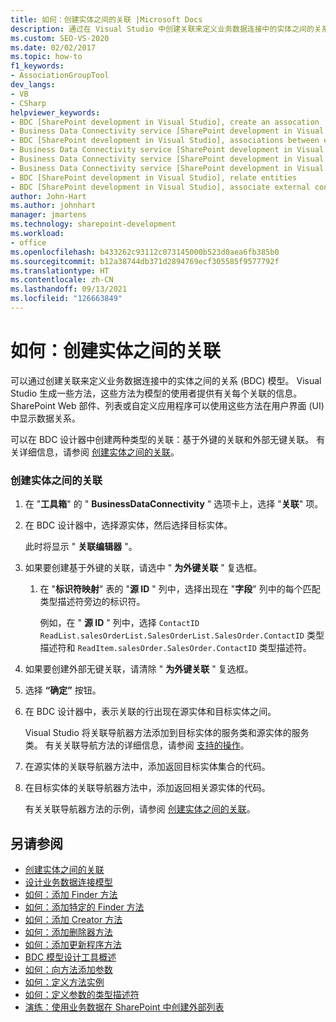 ```yaml
---
title: 如何：创建实体之间的关联 |Microsoft Docs
description: 通过在 Visual Studio 中创建关联来定义业务数据连接中的实体之间的关系 (BDC) 模型。
ms.custom: SEO-VS-2020
ms.date: 02/02/2017
ms.topic: how-to
f1_keywords:
- AssociationGroupTool
dev_langs:
- VB
- CSharp
helpviewer_keywords:
- BDC [SharePoint development in Visual Studio], create an assocation
- Business Data Connectivity service [SharePoint development in Visual Studio], associations between entities
- BDC [SharePoint development in Visual Studio], associations between entities
- Business Data Connectivity service [SharePoint development in Visual Studio], create an assocation
- Business Data Connectivity service [SharePoint development in Visual Studio], associate external content types
- Business Data Connectivity service [SharePoint development in Visual Studio], relate entities
- BDC [SharePoint development in Visual Studio], relate entities
- BDC [SharePoint development in Visual Studio], associate external content types
author: John-Hart
ms.author: johnhart
manager: jmartens
ms.technology: sharepoint-development
ms.workload:
- office
ms.openlocfilehash: b433262c93112c073145000b523d0aea6fb385b0
ms.sourcegitcommit: b12a38744db371d2894769ecf305585f9577792f
ms.translationtype: HT
ms.contentlocale: zh-CN
ms.lasthandoff: 09/13/2021
ms.locfileid: "126663849"
---
```

# <a name="how-to-create-an-association-between-entities"></a>如何：创建实体之间的关联
  可以通过创建关联来定义业务数据连接中的实体之间的关系 (BDC) 模型。 Visual Studio 生成一些方法，这些方法为模型的使用者提供有关每个关联的信息。 SharePoint Web 部件、列表或自定义应用程序可以使用这些方法在用户界面 (UI) 中显示数据关系。

 可以在 BDC 设计器中创建两种类型的关联：基于外键的关联和外部无键关联。 有关详细信息，请参阅 [创建实体之间的关联](../sharepoint/creating-an-association-between-entities.md)。

### <a name="to-create-an-association-between-entities"></a>创建实体之间的关联

1. 在 "**工具箱**" 的 " **BusinessDataConnectivity** " 选项卡上，选择 "**关联**" 项。

2. 在 BDC 设计器中，选择源实体，然后选择目标实体。

     此时将显示 " **关联编辑器** "。

3. 如果要创建基于外键的关联，请选中 " **为外键关联** " 复选框。

    1. 在 "**标识符映射**" 表的 "**源 ID** " 列中，选择出现在 "**字段**" 列中的每个匹配类型描述符旁边的标识符。

         例如，在 " **源 ID** " 列中，选择 `ContactID` `ReadList.salesOrderList.SalesOrderList.SalesOrder.ContactID` 类型描述符和 `ReadItem.salesOrder.SalesOrder.ContactID` 类型描述符。

4. 如果要创建外部无键关联，请清除 " **为外键关联** " 复选框。

5. 选择 **“确定”** 按钮。

6. 在 BDC 设计器中，表示关联的行出现在源实体和目标实体之间。

     Visual Studio 将关联导航器方法添加到目标实体的服务类和源实体的服务类。 有关关联导航方法的详细信息，请参阅 [支持的操作](/previous-versions/office/developer/sharepoint-2010/ee557363(v=office.14))。

7. 在源实体的关联导航器方法中，添加返回目标实体集合的代码。

8. 在目标实体的关联导航器方法中，添加返回相关源实体的代码。

     有关关联导航器方法的示例，请参阅 [创建实体之间的关联](../sharepoint/creating-an-association-between-entities.md)。

## <a name="see-also"></a>另请参阅
- [创建实体之间的关联](../sharepoint/creating-an-association-between-entities.md)
- [设计业务数据连接模型](../sharepoint/designing-a-business-data-connectivity-model.md)
- [如何：添加 Finder 方法](../sharepoint/how-to-add-a-finder-method.md)
- [如何：添加特定的 Finder 方法](../sharepoint/how-to-add-a-specific-finder-method.md)
- [如何：添加 Creator 方法](../sharepoint/how-to-add-a-creator-method.md)
- [如何：添加删除器方法](../sharepoint/how-to-add-a-deleter-method.md)
- [如何：添加更新程序方法](../sharepoint/how-to-add-an-updater-method.md)
- [BDC 模型设计工具概述](../sharepoint/bdc-model-design-tools-overview.md)
- [如何：向方法添加参数](../sharepoint/how-to-add-a-parameter-to-a-method.md)
- [如何：定义方法实例](../sharepoint/how-to-define-a-method-instance.md)
- [如何：定义参数的类型描述符](../sharepoint/how-to-define-the-type-descriptor-of-a-parameter.md)
- [演练：使用业务数据在 SharePoint 中创建外部列表](../sharepoint/walkthrough-creating-an-external-list-in-sharepoint-by-using-business-data.md)
